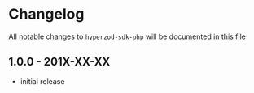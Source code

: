 # Changelog

All notable changes to `hyperzod-sdk-php` will be documented in this file

## 1.0.0 - 201X-XX-XX

- initial release
